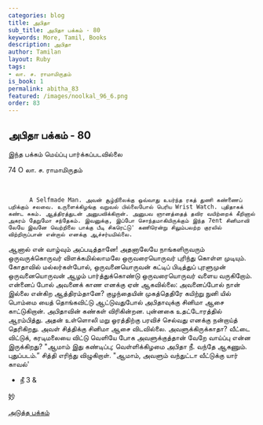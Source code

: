 ```yaml
---
categories: blog
title: அபிதா
sub_title: அபிதா பக்கம் - 80
keywords: More, Tamil, Books
description: அபிதா
author: Tamilan
layout: Ruby
tags:
- லா. ச. ராமாமிருதம்
is_book: 1
permalink: abitha_83
featured: /images/noolkal_96_6.png
order: 83
---
```

## அபிதா பக்கம் - 80

இந்த பக்கம் மெய்ப்பு பார்க்கப்படவில்லை

74 O லா. ச. ராமாமிருதம்

﻿

    
    
          A Selfmade Man. அவன் சூழ்நிலைக்கு ஒவ்வாது உயர்ந்த ரகத் துணி கண்ணைப் பறிக்கும் சலவை. உருளைக்கிழங்கு வறுவல் பில்லைபோல் பெரிய Wrist Watch. புதிதாகக் கண்ட சுகம். ஆத்திரத்துடன் அனுபவிக்கிறான். அனுபவ ஞானத்தைத் தவிர வயிற்றைக் கீறினால் அகரம் தேறுமோ சந்தேகம். இவனுக்கு, இப்போ சொந்தமாகியிருக்கும் இந்த 7ent சினிமாவி லேயே இவனே வெற்றிலை பாக்கு பீடி சிகரெட்டு' கணிரென்று சிலும்பலற்ற குரலில் விற்றிருப்பான் என்றால் எனக்கு ஆச்சர்யமில்லை.
    

ஆனால் என் வாழ்வும் அப்படித்தானே! அதனாலேயே நாங்களிருவரும் ஒருவருக்கொருவர் விளக்கமில்லாமலே ஒருவரையொருவர் புரிந்து கொள்ள முடியும். கோதாவில் மல்லர்கள்போல், ஒருவனையொருவன் கட்டிப் பிடித்துப் புரளுமுன் ஒருவனையொருவன் ஆழம் பார்த்துக்கொண்டு ஒருவரையொருவர் வளைய வருகிறோம். என்னைப் போல் அவனைக் காண எனக்கு ஏன் ஆகவில்லை: அவனைப்போல் நான் இல்லை என்கிற ஆத்திரம்தானே? குழந்தையின் முகத்தெதிரே கயிற்று நுனி யில் பொம்மை யைத் தொங்கவிட்டு ஆட்டுவதுபோல் அபிதாவுக்கு சினிமா ஆசை காட்டுகிறான். அபிதாவின் கண்கள் விரிகின்றன. புன்னகை உதட்டோரத்தில் ஆரம்பித்து. அதன் உள்ளொலி மறு ஓரத்திற்கு பரவிச் செல்வது எனக்கு நன்றாய்த் தெரிகிறது. அவள் சித்திக்கு சினிமா ஆசை விடவில்லை. அவளுக்கிருக்காதா? வீட்டை விட்டுக், கரடிமலையை விட்டு வெளியே போக அவளுக்குத்தான் வேறே வாய்ப்பு என்ன இருக்கிறது? "ஆமாம் இது கண்டிப்பு; வெள்ளிக்கிழமை அபிதா நீ. வந்தே ஆகணும். புதுப்படம்.” சித்தி எரிந்து விழுகிறாள். "ஆமாம், அவளும் வந்துட்டா வீட்டுக்கு யார் காவல்'

  * நீ 3 &

妙

[அடுத்த பக்கம்](abitha_84)